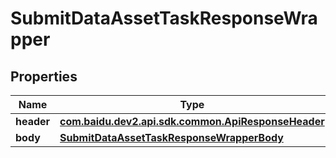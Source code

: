

# SubmitDataAssetTaskResponseWrapper


## Properties

Name | Type | Description | Notes
------------ | ------------- | ------------- | -------------
**header** | [**com.baidu.dev2.api.sdk.common.ApiResponseHeader**](com.baidu.dev2.api.sdk.common.ApiResponseHeader.md) |  |  [optional]
**body** | [**SubmitDataAssetTaskResponseWrapperBody**](SubmitDataAssetTaskResponseWrapperBody.md) |  |  [optional]



